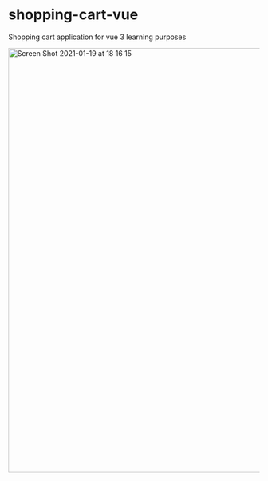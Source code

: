 # shopping-cart-vue
Shopping cart application for vue 3 learning purposes

<img width="850" alt="Screen Shot 2021-01-19 at 18 16 15" src="https://user-images.githubusercontent.com/59533680/105054269-da523100-5a82-11eb-9371-7014633096c0.png">

